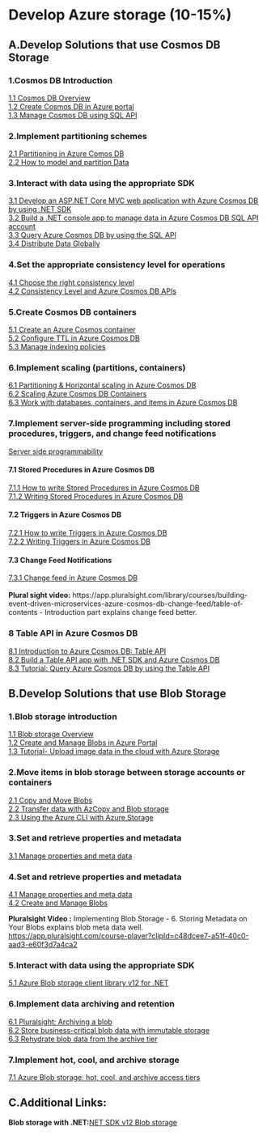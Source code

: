 <h1>Develop Azure storage (10-15%)</h1>
<h2>A.Develop Solutions that use Cosmos DB Storage</h2>

<h3>1.Cosmos DB Introduction</h3>
<a href='https://docs.microsoft.com/en-us/azure/cosmos-db/introduction'>1.1 Cosmos DB Overview</a><br>
<a href='https://docs.microsoft.com/en-us/azure/cosmos-db/create-cosmosdb-resources-portal'>1.2 Create Cosmos DB in Azure portal</a><br>
<a href='https://docs.microsoft.com/en-us/azure/cosmos-db/create-sql-api-dotnet-v4'>1.3 Manage Cosmos DB using SQL API</a><br>


<h3>2.Implement partitioning schemes</h3>
<a href='https://docs.microsoft.com/en-us/azure/cosmos-db/partitioning-overview'>2.1 Partitioning in Azure Comos DB</a><br>
<a href='https://docs.microsoft.com/en-us/azure/cosmos-db/how-to-model-partition-example'>2.2 How to model and partition Data</a><br>

<h3>3.Interact with data using the appropriate SDK</h3>
<a href='https://docs.microsoft.com/en-us/azure/cosmos-db/sql-api-dotnet-application'>3.1 Develop an ASP.NET Core MVC web application with Azure Cosmos DB by using .NET SDK</a><br>
<a href='https://docs.microsoft.com/en-us/azure/cosmos-db/sql-api-get-started'>3.2 Build a .NET console app to manage data in Azure Cosmos DB SQL API account</a><br>
<a href='https://docs.microsoft.com/en-us/azure/cosmos-db/tutorial-query-sql-api'>3.3 Query Azure Cosmos DB by using the SQL API</a><br>
<a href='https://docs.microsoft.com/en-us/azure/cosmos-db/tutorial-global-distribution-sql-api'>3.4 Distribute Data Globally</a><br>

<h3>4.Set the appropriate consistency level for operations</h3>
<a href='https://docs.microsoft.com/en-us/azure/cosmos-db/consistency-levels-choosing'>4.1 Choose the right consistency level</a><br>
<a href='https://docs.microsoft.com/en-us/azure/cosmos-db/consistency-levels-across-apis'>4.2 Consistency Level and Azure Cosmos DB APIs</a><br>

<h3>5.Create Cosmos DB containers</h3>
<a href='https://docs.microsoft.com/en-us/azure/cosmos-db/how-to-create-container'>5.1 Create an Azure Cosmos container</a><br>
<a href='https://docs.microsoft.com/en-us/azure/cosmos-db/how-to-time-to-live'>5.2 Configure TTL in Azure Cosmos DB</a><br>
<a href='https://docs.microsoft.com/en-us/azure/cosmos-db/how-to-manage-indexing-policy'>5.3 Manage indexing policies</a><br>

<h3>6.Implement scaling (partitions, containers)</h3>
<a href='https://docs.microsoft.com/en-us/azure/cosmos-db/partition-data'>6.1 Partitioning & Horizontal scaling in Azure Cosmos DB</a><br>
<a href='https://docs.microsoft.com/en-us/azure/cosmos-db/how-to-provision-autoscale-throughput'>6.2 Scaling Azure Cosmos DB Containers</a><br>
<a href='https://docs.microsoft.com/en-us/azure/cosmos-db/databases-containers-items'>6.3 Work with databases, containers, and items in Azure Cosmos DB</a><br>

<h3>7.Implement server-side programming including stored procedures, triggers, and change feed notifications</h3>
<a href='https://azure.microsoft.com/en-in/resources/videos/azure-cosmosdb-server-side-programmability/'>Server side programmability</a><br>

<h4>7.1 Stored Procedures in Azure Cosmos DB</h4>
<a href='https://docs.microsoft.com/en-us/azure/cosmos-db/how-to-write-stored-procedures-triggers-udfs#stored-procedures'>7.1.1 How to write Stored Procedures in Azure Cosmos DB</a><br>
<a href='https://docs.microsoft.com/en-us/rest/api/cosmos-db/stored-procedures'>7.1.2 Writing Stored Procedures in Azure Cosmos DB</a><br>

<h4>7.2 Triggers in Azure Cosmos DB</h4>
<a href='https://docs.microsoft.com/en-us/azure/cosmos-db/how-to-write-stored-procedures-triggers-udfs#triggers'>7.2.1 How to write Triggers in Azure Cosmos DB</a><br>
<a href='https://docs.microsoft.com/en-us/rest/api/cosmos-db/triggers'>7.2.2 Writing Triggers in Azure Cosmos DB</a><br>

<h4>7.3 Change Feed Notifications</h4>
<a href='https://docs.microsoft.com/en-us/azure/cosmos-db/change-feed'>7.3.1 Change feed in Azure Cosmos DB</a><br>
<br/>
<b>Plural sight video:</b> https://app.pluralsight.com/library/courses/building-event-driven-microservices-azure-cosmos-db-change-feed/table-of-contents - Introduction part explains change feed better.

<h3>8 Table API in Azure Cosmos DB</h4>
<a href='https://docs.microsoft.com/en-us/azure/cosmos-db/table-introduction'>8.1 Introduction to Azure Cosmos DB: Table API</a><br>
<a href='https://docs.microsoft.com/en-us/azure/cosmos-db/create-table-dotnet'>8.2 Build a Table API app with .NET SDK and Azure Cosmos DB</a><br>
<a href='https://docs.microsoft.com/en-us/azure/cosmos-db/tutorial-query-table'>8.3 Tutorial: Query Azure Cosmos DB by using the Table API</a><br>

<h2>B.Develop Solutions that use Blob Storage</h2>

<h3>1.Blob storage introduction</h3>
<a href='https://docs.microsoft.com/en-us/azure/storage/blobs/storage-blobs-overview'>1.1 Blob storage Overview</a><br>
<a href='https://docs.microsoft.com/en-us/azure/storage/blobs/storage-quickstart-blobs-portal'>1.2 Create and Manage Blobs in Azure Portal</a><br>
<a href='https://docs.microsoft.com/en-us/azure/storage/blobs/storage-upload-process-images'>1.3 Tutorial- Upload image data in the cloud with Azure Storage</a><br>

<h3>2.Move items in blob storage between storage accounts or containers</h3>
<a href='https://docs.microsoft.com/en-us/learn/modules/copy-blobs-from-command-line-and-code/'>2.1 Copy and Move Blobs</a><br>
<a href='https://docs.microsoft.com/en-us/azure/storage/common/storage-use-azcopy-blobs'>2.2 Transfer data with AzCopy and Blob storage</a><br>
<a href='https://docs.microsoft.com/en-us/azure/storage/blobs/storage-quickstart-blobs-cli'>2.3 Using the Azure CLI with Azure Storage</a><br>

<h3>3.Set and retrieve properties and metadata</h3>
<a href='https://docs.microsoft.com/en-us/azure/storage/blobs/storage-blob-container-properties-metadata'>3.1 Manage properties and meta data</a><br>

<h3>4.Set and retrieve properties and metadata</h3>
<a href='https://docs.microsoft.com/en-us/azure/storage/blobs/storage-blob-container-properties-metadata'>4.1 Manage properties and meta data</a><br>
<a href='https://docs.microsoft.com/en-us/azure/storage/blobs/storage-blobs-list'>4.2 Create and Manage Blobs</a><br/>

<b>Pluralsight Video :</b> Implementing Blob Storage - 6. Storing Metadata on Your Blobs explains blob meta data well.<br/>
https://app.pluralsight.com/course-player?clipId=c48dcee7-a51f-40c0-aad3-e60f3d7a4ca2 <br/>

<h3>5.Interact with data using the appropriate SDK</h3>
<a href='https://docs.microsoft.com/en-us/azure/storage/blobs/storage-quickstart-blobs-dotnet'>5.1 Azure Blob storage client library v12 for .NET</a><br>

<h3>6.Implement data archiving and retention</h3>
<a href='https://app.pluralsight.com/course-player?clipId=92a4c315-3cc0-41bd-a5bb-5f619d2a9be4'>6.1 Pluralsight: Archiving a blob</a><br>
<a href='https://docs.microsoft.com/en-us/azure/storage/blobs/storage-blob-immutable-storage'>6.2 Store business-critical blob data with immutable storage</a><br>
<a href='https://docs.microsoft.com/en-us/azure/storage/blobs/storage-blob-rehydration'>6.3 Rehydrate blob data from the archive tier</a><br>

<h3>7.Implement hot, cool, and archive storage</h3>
<a href='https://docs.microsoft.com/en-us/azure/storage/blobs/storage-blob-storage-tiers'>7.1 Azure Blob storage: hot, cool, and archive access tiers</a><br>

<h2>C.Additional Links:</h2>
<b>Blob storage with .NET:</b><a href='https://www.craftedforeveryone.com/beginners-guide-and-reference-to-azure-blob-storage-sdk-v12-dot-net-csharp'>NET SDK v12 Blob storage</a><br>



















 
